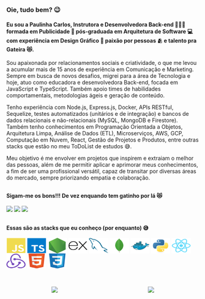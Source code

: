 ### Oie, tudo bem? 😉
#### Eu sou a Paulinha Carlos, Instrutora e Desenvolvedora Back-end 👩🏻‍💻 formada em Publicidade 🐓 pós-graduada em Arquitetura de Software 💻 com experiência em Design Gráfico 🎨 paixão por pessoas 🫂 e talento pra Gateira 😻. 

Sou apaixonada por relacionamentos sociais e criatividade, o que me levou a acumular mais de 15 anos de experiência em Comunicação e Marketing. Sempre em busca de novos desafios, migrei para a área de Tecnologia e hoje, atuo como educadora e desenvolvedora Back-end, focada em JavaScript e TypeScript. Também apoio times de habilidades comportamentais, metodologias ágeis e geração de conteúdo.
 
Tenho experiência com Node.js, Express.js, Docker, APIs RESTful, Sequelize, testes automatizados (unitários e de integração) e bancos de dados relacionais e não-relacionais (MySQL, MongoDB e Firestore). Também tenho conhecimentos em Programação Orientada a Objetos, Arquitetura Limpa, Análise de Dados (ETL), Microserviços, AWS, GCP, Computação em Nuvem, React, Gestão de Projetos e Produtos, entre outras stacks que estão no meu ToDoList de estudos 😅.

Meu objetivo é me envolver em projetos que inspirem e extraiam o melhor das pessoas, além de me permitir aplicar e aprimorar meus conhecimentos, a fim de ser uma profissional versátil, capaz de transitar por diversas áreas do mercado, sempre priorizando empatia e colaboração.

##
  
#### Sigam-me os bons!!! De vez enquando tem gatinho por lá 😻 
 
<div> 
  <a href="https://www.linkedin.com/in/apaulinhacarlos" target="_blank"><img height="40em" src="https://img.shields.io/badge/-LinkedIn-%230077B5?style=for-the-badge&logo=linkedin&logoColor=white" target="_blank"></a> 
  <a href="https://instagram.com/apaulinhacarlos" target="_blank"><img height="40em" src="https://img.shields.io/badge/-Instagram-%23E4405F?style=for-the-badge&logo=instagram&logoColor=white" target="_blank"></a> 
  <a href="mailto:apaulinhacarlos@gmail.com"><img height="40em" src="https://img.shields.io/badge/-Gmail-%23333?style=for-the-badge&logo=gmail&logoColor=white" target="_blank"></a> 
</div>

##

#### Essas são as stacks que eu conheço (por enquanto) 😅
<div style="display: inline_block">
  <img align="center" alt="paulinha-js" height="40" width="50" src="https://raw.githubusercontent.com/devicons/devicon/master/icons/javascript/javascript-plain.svg" title="JavaScript">
  <img align="center" alt="paulinha-js" height="40" width="50" src="https://raw.githubusercontent.com/devicons/devicon/master/icons/typescript/typescript-original.svg" title="TypeScript">
  <img align="center" alt="paulinha-node" height="40" width="50" src="https://raw.githubusercontent.com/devicons/devicon/master/icons/nodejs/nodejs-original.svg" title="NodeJs">
  <img align="center" alt="paulinha-express" height="40" width="50" src="https://raw.githubusercontent.com/devicons/devicon/master/icons/express/express-original.svg" title="ExpressJs">
  <img align="center" alt="paulinha-mysql" height="40" width="50" src="https://raw.githubusercontent.com/devicons/devicon/master/icons/mysql/mysql-original.svg" title="MySQL">
  <img align="center" alt="paulinha-mongodb" height="40" width="50" src="https://raw.githubusercontent.com/devicons/devicon/master/icons/mongodb/mongodb-original.svg" title="MongoDB">
  <img align="center" alt="paulinha-docker" height="40" width="50" src="https://raw.githubusercontent.com/devicons/devicon/master/icons/docker/docker-original.svg" title="Docker">  
  <img align="center" alt="paulinha-python" height="40" width="50" src="https://raw.githubusercontent.com/devicons/devicon/master/icons/python/python-original.svg" title="Python">  
  <img align="center" alt="paulinha-react" height="40" width="50" src="https://raw.githubusercontent.com/devicons/devicon/master/icons/react/react-original.svg" title="React">
  <img align="center" alt="paulinha-redux" height="40" width="50" src="https://raw.githubusercontent.com/devicons/devicon/master/icons/redux/redux-original.svg" title="Redux">
  <img align="center" alt="paulinha-HTML" height="40" width="50" src="https://raw.githubusercontent.com/devicons/devicon/master/icons/html5/html5-original.svg" title="HTML">
  <img align="center" alt="paulinha-CSS" height="40" width="50" src="https://raw.githubusercontent.com/devicons/devicon/master/icons/css3/css3-original.svg" title="CSS">  
</div>

##

<br>

<div style="display: flex; justify-content: space-around;">
  <a href="https://github.com/apaulinhacarlos">
    <img height="185em" src="https://github-readme-stats.vercel.app/api/top-langs/?username=apaulinhacarlos&layout=compact&theme=dracula"/>
  </a>

  <a href="https://github.com/apaulinhacarlos">
    <img height="185em" src="https://github-readme-stats.vercel.app/api?username=apaulinhacarlos&show_icons=true&theme=dracula&rank_icon=github"/>
  </a>
  
</div>


<!---

![](http://github-profile-summary-cards.vercel.app/api/cards/profile-details?username=apaulinhacarlos&theme=dracula)
  
![Snake animation](https://github.com/apaulinhacarlos/apaulinhacarlos/blob/output/github-contribution-grid-snake.svg)

<picture>
  <source media="(prefers-color-scheme: dark)" srcset="https://raw.githubusercontent.com/apaulinhacarlos/apaulinhacarlos/output/github-contribution-grid-snake-dark.svg">
  <source media="(prefers-color-scheme: light)" srcset="https://raw.githubusercontent.com/apaulinhacarlos/apaulinhacarlos/output/github-contribution-grid-snake.svg">
  <img alt="github contribution grid snake animation" src="https://raw.githubusercontent.com/apaulinhacarlos/apaulinhacarlos/output/github-contribution-grid-snake.svg">
</picture>
<br><br>
 
 ---

<p align="center"> Total de Visitas no Perfil: <img src="https://em-content.zobj.net/thumbs/120/apple/325/detective_1f575-fe0f.png" alt=":detective:" height="24" width="24" /> </p>
<p align="center"> 
  <img align="center" src="https://profile-counter.glitch.me/apaulinhacarlos/count.svg" />
</p>

-->
